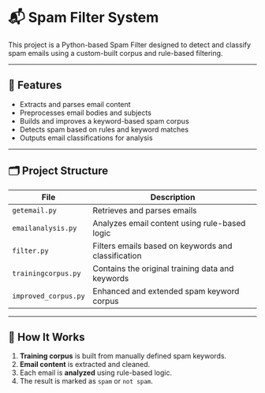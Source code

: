 # 📬 Spam Filter System

This project is a Python-based Spam Filter designed to detect and classify spam emails using a custom-built corpus and rule-based filtering.

---

## 🚀 Features

-  Extracts and parses email content
-  Preprocesses email bodies and subjects
-  Builds and improves a keyword-based spam corpus
-  Detects spam based on rules and keyword matches
-  Outputs email classifications for analysis

---

## 🗂️ Project Structure

| File | Description |
|------|-------------|
| `getemail.py` | Retrieves and parses emails |
| `emailanalysis.py` | Analyzes email content using rule-based logic |
| `filter.py` | Filters emails based on keywords and classification |
| `trainingcorpus.py` | Contains the original training data and keywords |
| `improved_corpus.py` | Enhanced and extended spam keyword corpus |

---

## 🧠 How It Works

1. **Training corpus** is built from manually defined spam keywords.
2. **Email content** is extracted and cleaned.
3. Each email is **analyzed** using rule-based logic.
4. The result is marked as `spam` or `not spam`.
